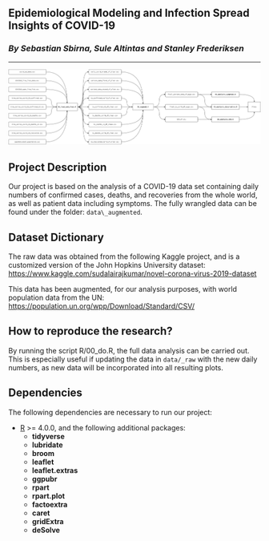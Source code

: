 ## Epidemiological Modeling and Infection Spread Insights of COVID-19
### _By Sebastian Sbirna, Sule Altintas and Stanley Frederiksen_
---

![](./img/project_flowchart.png)

## Project Description

Our project is based on the analysis of a COVID-19 data set containing daily numbers of confirmed cases, deaths, and recoveries from the whole world, as well as patient data including symptoms. The fully wrangled data can be found under the folder: `data\_augmented`.

## Dataset Dictionary

The raw data was obtained from the following Kaggle project, and is a customized version of the John Hopkins University dataset:
https://www.kaggle.com/sudalairajkumar/novel-corona-virus-2019-dataset

This data has been augmented, for our analysis purposes, with world population data from the UN:
https://population.un.org/wpp/Download/Standard/CSV/

## How to reproduce the research?
By running the script R/00_do.R, the full data analysis can be carried out. This is especially useful if updating the data in `data/_raw` with the new daily numbers, as new data will be incorporated into all resulting plots.

## Dependencies
The following dependencies are necessary to run our project:
- [R](https://cran.r-project.org/bin/windows/base/) >= 4.0.0, and the following additional packages:
  * __tidyverse__
  * __lubridate__
  * __broom__
  * __leaflet__
  * __leaflet.extras__
  * __ggpubr__
  * __rpart__
  * __rpart.plot__
  * __factoextra__
  * __caret__
  * __gridExtra__
  * __deSolve__
